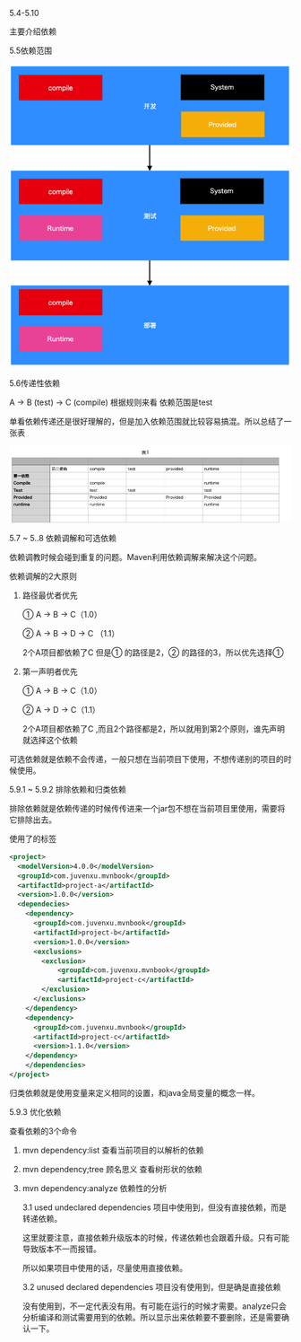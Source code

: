 5.4-5.10

主要介绍依赖

5.5依赖范围

![avatar](https://github.com/hideaki10/MavenAction/blob/master/Maven范围依赖.png)

5.6传递性依赖

A → B (test) → C (compile)  根据规则来看 依赖范围是test

单看依赖传递还是很好理解的，但是加入依赖范围就比较容易搞混。所以总结了一张表

![avatar](https://github.com/hideaki10/MavenAction/blob/master/Maven传递依赖.png)

5.7 ~ 5..8 依赖调解和可选依赖

依赖调教时候会碰到重复的问题。Maven利用依赖调解来解决这个问题。

依赖调解的2大原则

1. 路径最优者优先

   ①   A → B → C（1.0）

   ②   A → B → D → C （1.1） 

   2个A项目都依赖了C 但是① 的路径是2，② 的路径的3，所以优先选择①  

2. 第一声明者优先

    ①   A → B → C（1.0）

    ②   A → D → C（1.1）

   2个A项目都依赖了C ,而且2个路径都是2，所以就用到第2个原则，谁先声明就选择这个依赖

可选依赖就是依赖不会传递，一般只想在当前项目下使用，不想传递别的项目的时候使用。

 5.9.1 ~ 5.9.2 排除依赖和归类依赖

排除依赖就是依赖传递的时候传传进来一个jar包不想在当前项目里使用，需要将它排除出去。

使用了<exclusions>的标签

```xml
<project>
  <modelVersion>4.0.0</modelVersion>
  <groupId>com.juvenxu.mvnbook</groupId>
  <artifactId>project-a</artifactId>
  <version>1.0.0</version>
  <dependecies>
    <dependency>
      <groupId>com.juvenxu.mvnbook</groupId>
      <artifactId>project-b</artifactId>
      <version>1.0.0</version>
      <exclusions>
        <exclusion>
            <groupId>com.juvenxu.mvnbook</groupId>
            <artifactId>project-c</artifactId>
        </exclusion>
      </exclusions>
    </dependency>
    <dependency>
      <groupId>com.juvenxu.mvnbook</groupId>
      <artifactId>project-c</artifactId>
      <version>1.1.0</version>
    </dependency>
    </dependencies>
</project>
```



归类依赖就是使用变量来定义相同的设置，和java全局变量的概念一样。

5.9.3 优化依赖

查看依赖的3个命令

1. mvn dependency:list  查看当前项目的以解析的依赖

2. mvn dependency;tree 顾名思义 查看树形状的依赖

3. mvn dependency:analyze 依赖性的分析 

   3.1 used undeclared dependencies 项目中使用到，但没有直接依赖，而是转递依赖。

   这里就要注意，直接依赖升级版本的时候，传递依赖也会跟着升级。只有可能导致版本不一而报错。

   所以如果项目中使用的话，尽量使用直接依赖。

   3.2 unused declared dependencies 项目没有使用到，但是确是直接依赖

   没有使用到，不一定代表没有用。有可能在运行的时候才需要。analyze只会分析编译和测试需要用到的依赖。所以显示出来依赖要不要删除，还是需要确认一下。